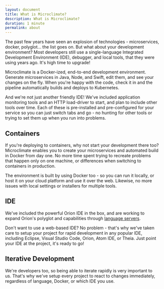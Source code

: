 ```yaml
---
layout: document
title: What is Microclimate?
description: What is Microclimate?
duration: 1 minute
permalink: about
---
```



The past few years have seen an explosion of technologies - microservices, docker, polyglot... the list goes on. But what about your development environment? Most developers still use a single-language Integrated Development Environment (IDE), debugger, and local tools, that they were using years ago. It's high time to upgrade!

Microclimate is a Docker-ized, end-to-end development environment. Generate microservices in Java, Node, and Swift, edit them, and see your changes on the fly. When you're happy with the code, check it in and the pipeline automatically builds and deploys to Kubernetes.

And we're not just another friendly IDE! We've included application monitoring tools and an HTTP load-driver to start, and plan to include other tools over time. Each of these is pre-installed and pre-configured for your service so you can just switch tabs and go - no hunting for other tools or trying to set them up when you run into problems.


## Containers

If you're deploying to containers, why not start your development there too? Microclimate enables you to create your microservices and automated build in Docker from day one. No more time spent trying to recreate problems that happen only on one machine, or differences when switching to containers in production.

The environment is built by using Docker too - so you can run it locally, or host it on your cloud platform and use it over the web. Likewise, no more issues with local settings or installers for multiple tools.


## IDE

We've included the powerful Orion IDE in the box, and are working to expand Orion's polyglot and capabilities through [language servers](http://langserver.org).

Don't want to use a web-based IDE? No problem - that's why we've taken care to setup your project for rapid development in any popular IDE, including Eclipse, Visual Studio Code, Orion, Atom IDE, or Theia. Just point your IDE at the project, it's ready to go!


## Iterative Development

We're developers too, so being able to iterate rapidly is very important to us. That's why we've setup every project to react to changes immediately, regardless of language, Docker, or which IDE you use.
